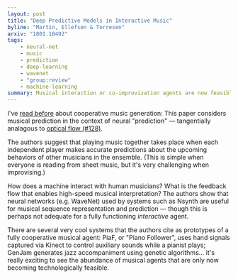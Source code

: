 ```yaml
---
layout: post
title: "Deep Predictive Models in Interactive Music"
byline: "Martin, Ellefsen & Torresen"
arxiv: "1801.10492"
tags:
    - neural-net
    - music
    - prediction
    - deep-learning
    - wavenet
    - "group:review"
    - machine-learning
summary: Musical interaction or co-improvization agents are now feasible due to advances in machine learning systems.
---
```


I've [read before](http://blog.jordan.matelsky.com/365papers/95/) about cooperative music generation: This paper considers musical prediction in the context of neural "prediction" — tangentially analagous to [optical flow (#128)](http://blog.jordan.matelsky.com/365papers/128/).

The authors suggest that playing music together takes place when each independent player makes accurate predictions about the upcoming behaviors of other musicians in the ensemble. (This is simple when everyone is reading from sheet music, but it's very challenging when improvising.)

How does a machine interact with human musicians? What is the feedback flow that enables high-speed musical interpretation? The authors show that neural networks (e.g. WaveNet) used by systems such as Nsynth are useful for musical sequence representation and prediction — though this is perhaps not adequate for a fully functioning _interactive_ agent.

There are several very cool systems that the authors cite as prototypes of a fully cooperative musical agent: PiaF, or "Piano Follower", uses hand signals captured via Kinect to control auxiliary sounds while a pianist plays; GenJam generates jazz accompaniment using genetic algorithms... it's really exciting to see the abundance of musical agents that are only now becoming technologically feasible.
